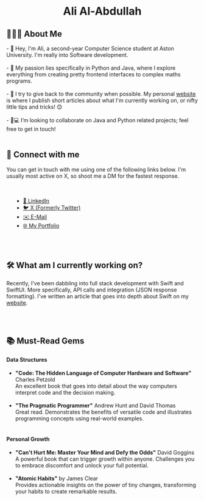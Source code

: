 <h1 align="center"><b>Ali Al-Abdullah</b></h1>

<section> 
  <summary><h2>👨🏽‍💻 About Me</h2></summary> 
  <p>
    - 👋 Hey, I'm Ali, a second-year Computer Science student at Aston University. I'm really into Software development.
    <br><br>
    - 🌟 My passion lies specifically in Python and Java, where I explore everything from creating pretty frontend interfaces to complex maths programs.
    <br><br>
    - 🚀 I try to give back to the community when possible. My personal <a href="https://aliab.me">website</a> is where I publish short articles about what I'm currently working on, or nifty little tips and tricks! 😊
    <br><br>
    - 💞💻 I’m looking to collaborate on Java and Python related projects; feel free to get in touch!
    <br><br>
  </p>
</section>

<section>
  <h2>🤝 Connect with me</h2>
  <p>You can get in touch with me using one of the following links below. I'm usually most active on X, so shoot me a DM for the fastest response.</p> 
  <div style="padding: 20px; text-align: left;">
    <ul>
      <li><a href="https://www.linkedin.com/in/ali-al-abdullah-1b4352212/" target="_blank">🔗 LinkedIn</a></li>
      <li><a href="https://twitter.com/arcticxo" target="_blank">🐦 X (Formerly Twitter)</a></li>
      <li><a href="mailto:alabdullah.ali@hotmail.com">✉️ E-Mail</a></li>
      <li><a href="https://aliab.me" target="_blank">🌐 My Portfolio</a></li>
    </ul>
  </div>
  <br>
</section>

<section>
  <h2>🛠️ What am I currently working on?</h2>
  <p>Recently, I've been dabbling into full stack development with Swift and SwiftUI. More specifically, API calls and integration (JSON response formatting). I've written an article that goes into depth about Swift on my <a href="https://aliab.me">website</a>.</p><br><br>
</section>

<section>
  <h2>📚 Must-Read Gems</h2>
  <h4>Data Structures</h4>
  <ul>
    <li><b>"Code: The Hidden Language of Computer Hardware and Software"</b> Charles Petzold</li>
    An excellent book that goes into detail about the way computers interpret code and the decision making. 
    <br><br>
    <li><b>"The Pragmatic Programmer"</b> Andrew Hunt and David Thomas</li>
    Great read. Demonstrates the benefits of versatile code and illustrates programming concepts using real-world examples. 
    <br><br>
  </ul>

  <h4>Personal Growth</h4>
  <ul>
    <li><b>"Can't Hurt Me: Master Your Mind and Defy the Odds"</b> David Goggins</li>
    A powerful book that can trigger growth within anyone. Challenges you to embrace discomfort and unlock your full potential.
    <br><br>
    <li><b>"Atomic Habits"</b> by James Clear</li>
    Provides actionable insights on the power of tiny changes, transforming your habits to create remarkable results. 
    <br><br>
  </ul>
</section>
